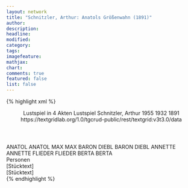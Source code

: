 ```yaml
---
layout: network
title: "Schnitzler, Arthur: Anatols Größenwahn (1891)"
author:
description:
headline:
modified:
category:
tags:
imagefeature:
mathjax:
chart:
comments: true
featured: false
list: false
---
```

{% highlight xml %}
<?xml-model href="http://raw.githubusercontent.com/DLiNa/project/master/rules/lina.rnc"?><?xml-model href="http://raw.githubusercontent.com/DLiNa/project/master/rules/lina.sch"?>
<play xmlns="http://lina.digital">
  <header>
    <title>Anatols Größenwahn</title>
    <subtitle>Lustspiel in 4 Akten</subtitle>
    <genretitle>Lustspiel</genretitle>
    <author>Schnitzler, Arthur</author>
    <date type="print" when="1955">1955</date>
    <date type="premiere" when="1932">1932</date>
    <date type="written" when="1891">1891</date>
    <source>https://textgridlab.org/1.0/tgcrud-public/rest/textgrid:v3t3.0/data</source>
  </header>
  <personae>
    <character>
      <name>ANATOL</name>
      <alias xml:id="anatol">
        <name>ANATOL</name>
      </alias>
    </character>
    <character>
      <name>MAX</name>
      <alias xml:id="max">
        <name>MAX</name>
      </alias>
    </character>
    <character>
      <name>BARON DIEBL</name>
      <alias xml:id="baron_diebl">
        <name>BARON DIEBL</name>
      </alias>
    </character>
    <character>
      <name>ANNETTE</name>
      <alias xml:id="annette">
        <name>ANNETTE</name>
      </alias>
    </character>
    <character>
      <name>FLIEDER</name>
      <alias xml:id="flieder">
        <name>FLIEDER</name>
      </alias>
    </character>
    <character>
      <name>BERTA</name>
      <alias xml:id="berta">
        <name>BERTA</name>
      </alias>
    </character>
  </personae>
  <text>
    <div>
      <head>Personen</head>
    </div>
    <div>
      <head>[Stücktext]</head>
      <div>
        <head>[Stücktext]</head>
        <sp who="#anatol">
          <amount n="180" unit="speech_acts"/>
          <amount n="2345" unit="words"/>
          <amount n="140" unit="lines"/>
          <amount n="13197" unit="chars"/>
        </sp>
        <sp who="#max">
          <amount n="61" unit="speech_acts"/>
          <amount n="488" unit="words"/>
          <amount n="58" unit="lines"/>
          <amount n="2627" unit="chars"/>
        </sp>
        <sp who="#baron_diebl">
          <amount n="40" unit="speech_acts"/>
          <amount n="634" unit="words"/>
          <amount n="30" unit="lines"/>
          <amount n="3468" unit="chars"/>
        </sp>
        <sp who="#annette">
          <amount n="53" unit="speech_acts"/>
          <amount n="499" unit="words"/>
          <amount n="47" unit="lines"/>
          <amount n="2619" unit="chars"/>
        </sp>
        <sp who="#flieder">
          <amount n="13" unit="speech_acts"/>
          <amount n="85" unit="words"/>
          <amount n="12" unit="lines"/>
          <amount n="479" unit="chars"/>
        </sp>
        <sp who="#berta">
          <amount n="65" unit="speech_acts"/>
          <amount n="603" unit="words"/>
          <amount n="61" unit="lines"/>
          <amount n="3236" unit="chars"/>
        </sp>
      </div>
    </div>
  </text>
</play>
{% endhighlight %}